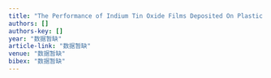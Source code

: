 ```yaml
---
title: "The Performance of Indium Tin Oxide Films Deposited On Plastic Substrate Applied for Solar-Cell Buoy"
authors: []
authors-key: []
year: "数据暂缺"
article-link: "数据暂缺"
venue: "数据暂缺"
bibex: "数据暂缺"
---
```

